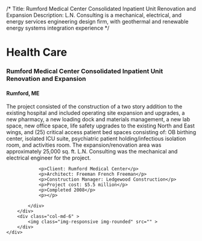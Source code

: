 /*
Title: Rumford Medical Center Consolidated Inpatient Unit Renovation and Expansion
Description: L.N. Consulting is a mechanical, electrical, and energy services engineering design firm, with geothermal and renewable energy systems integration experience
*/

# Health Care

<div>
	<div class="row">
		<div class="col-md-6" >
			<div class="well" >
				<h3>Rumford Medical Center Consolidated Inpatient Unit Renovation and Expansion</h3>
				<h4>Rumford, ME</h4>
				<p>
   
   The project consisted of the construction of a two story addition to the existing hospital and included operating site expansion and upgrades, a new pharmacy, a new loading dock and materials management, a new lab space, new office space, life safety upgrades to the existing North and East wings, and (25) critical access patient bed spaces consisting of: OB birthing center, isolated ICU suite, psychiatric patient holding/infectious isolation room, and activities room.  The expansion/renovation area was approximately 25,000 sq. ft.  L.N. Consulting was the mechanical and electrical engineer for the project.
</p>
				
				<p>Client: Rumford Medical Center</p>
				<p>Architect: Freeman French Freeman</p>
				<p>Construction Manager: Ledgewood Construction</p>
				<p>Project cost: $5.5 million</p>
				<p>Completed 2008</p>
				<p></p>
				
			</div>
		</div>
		<div class="col-md-6" >
			<img class="img-responsive img-rounded" src="" >
		</div>
	</div>
</div>
